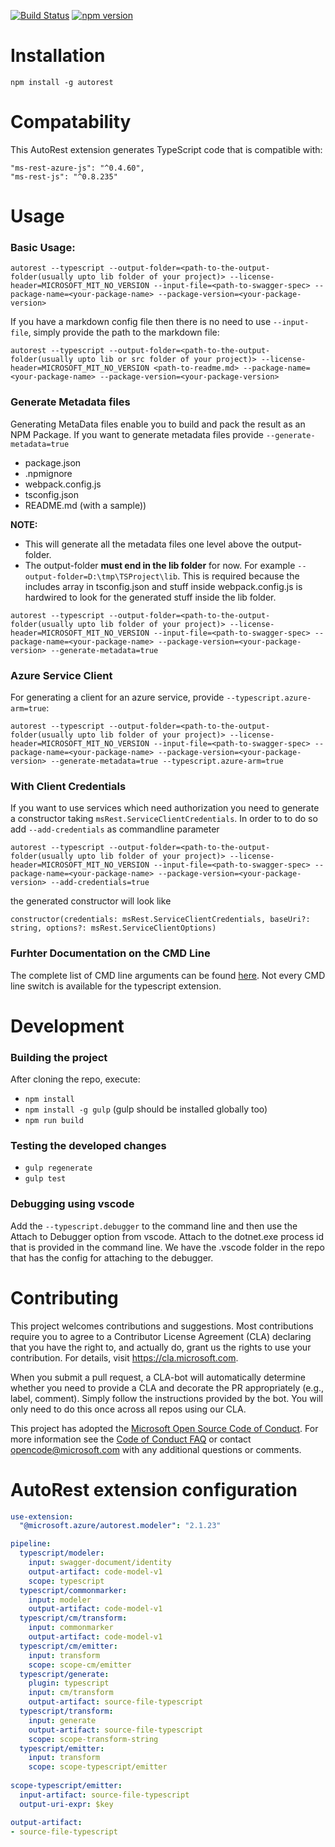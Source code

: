 [![Build Status](https://travis-ci.org/Azure/autorest.typescript.svg?branch=master)](https://travis-ci.org/Azure/autorest.typescript)
[![npm version](https://badge.fury.io/js/%40microsoft.azure%2Fautorest.typescript.svg)](https://badge.fury.io/js/%40microsoft.azure%2Fautorest.typescript)

# Installation
```
npm install -g autorest
```

# Compatability
This AutoRest extension generates TypeScript code that is compatible with:
```
"ms-rest-azure-js": "^0.4.60",
"ms-rest-js": "^0.8.235"
```

# Usage
### Basic Usage:
```
autorest --typescript --output-folder=<path-to-the-output-folder(usually upto lib folder of your project)> --license-header=MICROSOFT_MIT_NO_VERSION --input-file=<path-to-swagger-spec> --package-name=<your-package-name> --package-version=<your-package-version>
```
If you have a markdown config file then there is no need to use `--input-file`, simply provide the path to the markdown file:
```
autorest --typescript --output-folder=<path-to-the-output-folder(usually upto lib or src folder of your project)> --license-header=MICROSOFT_MIT_NO_VERSION <path-to-readme.md> --package-name=<your-package-name> --package-version=<your-package-version>
```
### Generate Metadata files
Generating MetaData files enable you to build and pack the result as an NPM Package.
If you want to generate metadata files provide `--generate-metadata=true`

- package.json
- .npmignore
- webpack.config.js
- tsconfig.json
- README.md (with a sample))

**NOTE:**
- This will generate all the metadata files one level above the output-folder.
- The output-folder **must end in the lib folder** for now. For example `--output-folder=D:\tmp\TSProject\lib`. This is required because the includes array in tsconfig.json and stuff inside webpack.config.js is hardwired to look for the generated stuff inside the lib folder.

```
autorest --typescript --output-folder=<path-to-the-output-folder(usually upto lib folder of your project)> --license-header=MICROSOFT_MIT_NO_VERSION --input-file=<path-to-swagger-spec> --package-name=<your-package-name> --package-version=<your-package-version> --generate-metadata=true
```

### Azure Service Client
For generating a client for an azure service, provide `--typescript.azure-arm=true`:
```
autorest --typescript --output-folder=<path-to-the-output-folder(usually upto lib folder of your project)> --license-header=MICROSOFT_MIT_NO_VERSION --input-file=<path-to-swagger-spec> --package-name=<your-package-name> --package-version=<your-package-version> --generate-metadata=true --typescript.azure-arm=true
```

### With Client Credentials
If you want to use services which need authorization you need to generate a constructor taking `msRest.ServiceClientCredentials`. In order to to do so add `--add-credentials` as commandline parameter
```
autorest --typescript --output-folder=<path-to-the-output-folder(usually upto lib folder of your project)> --license-header=MICROSOFT_MIT_NO_VERSION --input-file=<path-to-swagger-spec> --package-name=<your-package-name> --package-version=<your-package-version> --add-credentials=true
```

the generated constructor will look like
```
constructor(credentials: msRest.ServiceClientCredentials, baseUri?: string, options?: msRest.ServiceClientOptions)
```

### Furhter Documentation on the CMD Line
The complete list of CMD line arguments can be found [here](https://github.com/Azure/autorest/blob/master/docs/user/cli.md). Not every CMD line switch is available for the typescript extension.

# Development

### Building the project
After cloning the repo, execute:
- `npm install`
- `npm install -g gulp` (gulp should be installed globally too)
- `npm run build`

### Testing the developed changes
- `gulp regenerate`
- `gulp test`

### Debugging using vscode
Add the `--typescript.debugger` to the command line and then use the Attach to Debugger option from vscode. Attach to the dotnet.exe process id that is provided in the command line.
We have the .vscode folder in the repo that has the config for attaching to the debugger.

# Contributing

This project welcomes contributions and suggestions.  Most contributions require you to agree to a
Contributor License Agreement (CLA) declaring that you have the right to, and actually do, grant us
the rights to use your contribution. For details, visit https://cla.microsoft.com.

When you submit a pull request, a CLA-bot will automatically determine whether you need to provide
a CLA and decorate the PR appropriately (e.g., label, comment). Simply follow the instructions
provided by the bot. You will only need to do this once across all repos using our CLA.

This project has adopted the [Microsoft Open Source Code of Conduct](https://opensource.microsoft.com/codeofconduct/).
For more information see the [Code of Conduct FAQ](https://opensource.microsoft.com/codeofconduct/faq/) or
contact [opencode@microsoft.com](mailto:opencode@microsoft.com) with any additional questions or comments.

# AutoRest extension configuration

``` yaml
use-extension:
  "@microsoft.azure/autorest.modeler": "2.1.23"

pipeline:
  typescript/modeler:
    input: swagger-document/identity
    output-artifact: code-model-v1
    scope: typescript
  typescript/commonmarker:
    input: modeler
    output-artifact: code-model-v1
  typescript/cm/transform:
    input: commonmarker
    output-artifact: code-model-v1
  typescript/cm/emitter:
    input: transform
    scope: scope-cm/emitter
  typescript/generate:
    plugin: typescript
    input: cm/transform
    output-artifact: source-file-typescript
  typescript/transform:
    input: generate
    output-artifact: source-file-typescript
    scope: scope-transform-string
  typescript/emitter:
    input: transform
    scope: scope-typescript/emitter
    
scope-typescript/emitter:
  input-artifact: source-file-typescript
  output-uri-expr: $key

output-artifact:
- source-file-typescript
```
